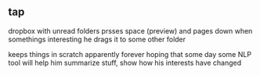 ## tap

dropbox with unread folders
prsses space (preview) and pages down
when somethings interesting he drags it to some other folder

keeps things in scratch apparently forever hoping that some day some NLP tool will help him summarize stuff, show how his interests have changed 